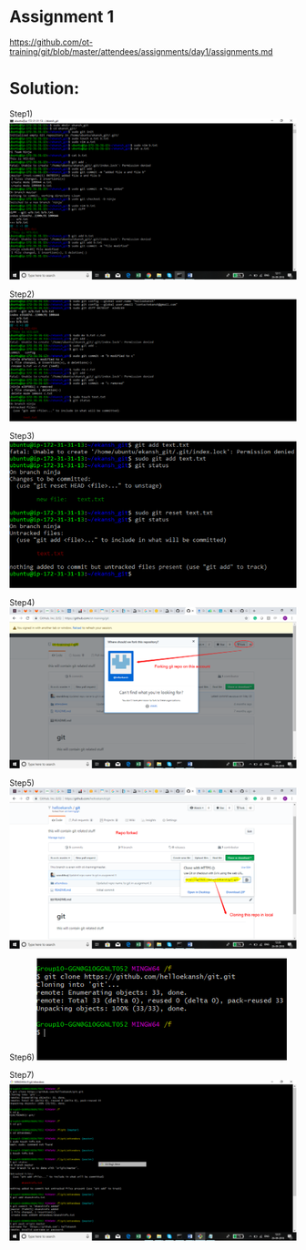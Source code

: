 # Assignment 1

https://github.com/ot-training/git/blob/master/attendees/assignments/day1/assignments.md

# Solution:

Step1) 
![alt text](https://github.com/helloekansh/ot-training/blob/master/Git/Day%201/media/1.png)

Step2) 
![alt text](https://github.com/helloekansh/ot-training/blob/master/Git/Day%201/media/2.png)

Step3) 
![alt text](https://github.com/helloekansh/ot-training/blob/master/Git/Day%201/media/3.png)

Step4) 
![alt text](https://github.com/helloekansh/ot-training/blob/master/Git/Day%201/media/4.png)

Step5) 
![alt text](https://github.com/helloekansh/ot-training/blob/master/Git/Day%201/media/5.png)

Step6) 
![alt text](https://github.com/helloekansh/ot-training/blob/master/Git/Day%201/media/6.png)

Step7) 
![alt text](https://github.com/helloekansh/ot-training/blob/master/Git/Day%201/media/7.png)
